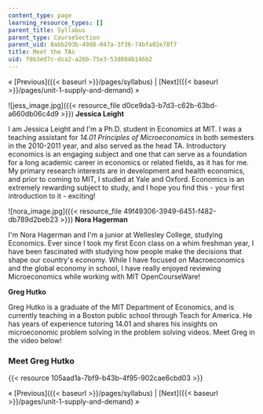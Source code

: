 ```yaml
---
content_type: page
learning_resource_types: []
parent_title: Syllabus
parent_type: CourseSection
parent_uid: 8abb293b-49d8-047a-3f36-74bfa02e78f7
title: Meet the TAs
uid: f0b3ed7c-dca2-a26b-75e3-53d084b146b2
---
```


« [Previous]({{< baseurl >}}/pages/syllabus) | [Next]({{< baseurl >}}/pages/unit-1-supply-and-demand) »

![jess_image.jpg]({{< resource_file d0ce9da3-b7d3-c62b-63bd-a660db06c4d9 >}}) **Jessica Leight**

I am Jessica Leight and I'm a Ph.D. student in Economics at MIT. I was a teaching assistant for _14.01 Principles of Microeconomics_ in both semesters in the 2010-2011 year, and also served as the head TA. Introductory economics is an engaging subject and one that can serve as a foundation for a long academic career in economics or related fields, as it has for me. My primary research interests are in development and health economics, and prior to coming to MIT, I studied at Yale and Oxford. Economics is an extremely rewarding subject to study, and I hope you find this - your first introduction to it - exciting!

![nora_image.jpg]({{< resource_file 49f49306-3949-6451-f482-db789d2beb23 >}}) **Nora Hagerman**

I'm Nora Hagerman and I'm a junior at Wellesley College, studying Economics. Ever since I took my first Econ class on a whim freshman year, I have been fascinated with studying how people make the decisions that shape our country's economy. While I have focused on Macroeconomics and the global economy in school, I have really enjoyed reviewing Microeconomics while working with MIT OpenCourseWare!

**Greg Hutko**

Greg Hutko is a graduate of the MIT Department of Economics, and is currently teaching in a Boston public school through Teach for America. He has years of experience tutoring 14.01 and shares his insights on microeconomic problem solving in the problem solving videos. Meet Greg in the video below!

### Meet Greg Hutko

{{< resource 105aad1a-7bf9-b43b-4f95-902cae6cbd03 >}}

« [Previous]({{< baseurl >}}/pages/syllabus) | [Next]({{< baseurl >}}/pages/unit-1-supply-and-demand) »
